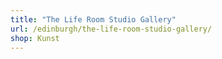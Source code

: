 ```yaml
---
title: "The Life Room Studio Gallery"
url: /edinburgh/the-life-room-studio-gallery/
shop: Kunst
---
```

